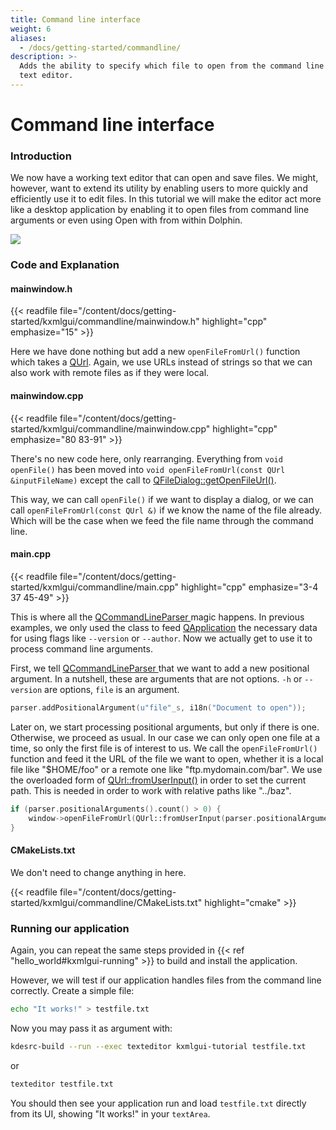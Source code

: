 ```yaml
---
title: Command line interface
weight: 6
aliases:
  - /docs/getting-started/commandline/
description: >-
  Adds the ability to specify which file to open from the command line to our
  text editor.
---
```


# Command line interface

### Introduction

We now have a working text editor that can open and save files. We might, however, want to extend its utility by enabling users to more quickly and efficiently use it to edit files. In this tutorial we will make the editor act more like a desktop application by enabling it to open files from command line arguments or even using Open with from within Dolphin.

![](../../../content/docs/getting-started/kxmlgui/commandline.webp)

### Code and Explanation

#### mainwindow.h

\{{< readfile file="/content/docs/getting-started/kxmlgui/commandline/mainwindow.h" highlight="cpp" emphasize="15" >\}}

Here we have done nothing but add a new `openFileFromUrl()` function which takes a [QUrl](docs:qtcore;QUrl). Again, we use URLs instead of strings so that we can also work with remote files as if they were local.

#### mainwindow.cpp

\{{< readfile file="/content/docs/getting-started/kxmlgui/commandline/mainwindow.cpp" highlight="cpp" emphasize="80 83-91" >\}}

There's no new code here, only rearranging. Everything from `void openFile()` has been moved into `void openFileFromUrl(const QUrl &inputFileName)` except the call to [QFileDialog::getOpenFileUrl()](docs:qtwidgets;QFileDialog::getOpenFileUrl).

This way, we can call `openFile()` if we want to display a dialog, or we can call `openFileFromUrl(const QUrl &)` if we know the name of the file already. Which will be the case when we feed the file name through the command line.

#### main.cpp

\{{< readfile file="/content/docs/getting-started/kxmlgui/commandline/main.cpp" highlight="cpp" emphasize="3-4 37 45-49" >\}}

This is where all the [QCommandLineParser ](docs:qtcore;QCommandLineParser)magic happens. In previous examples, we only used the class to feed [QApplication](docs:qtwidgets;QApplication) the necessary data for using flags like `--version` or `--author`. Now we actually get to use it to process command line arguments.

First, we tell [QCommandLineParser ](docs:qtcore;QCommandLineParser)that we want to add a new positional argument. In a nutshell, these are arguments that are not options. `-h` or `--version` are options, `file` is an argument.

```c++
parser.addPositionalArgument(u"file"_s, i18n("Document to open"));
```

Later on, we start processing positional arguments, but only if there is one. Otherwise, we proceed as usual. In our case we can only open one file at a time, so only the first file is of interest to us. We call the `openFileFromUrl()` function and feed it the URL of the file we want to open, whether it is a local file like "$HOME/foo" or a remote one like "ftp.mydomain.com/bar". We use the overloaded form of [QUrl::fromUserInput()](docs:qtcore;QUrl::fromUserInput) in order to set the current path. This is needed in order to work with relative paths like "../baz".

```c++
if (parser.positionalArguments().count() > 0) {
    window->openFileFromUrl(QUrl::fromUserInput(parser.positionalArguments().at(0), QDir::currentPath()));
}
```

#### CMakeLists.txt

We don't need to change anything in here.

\{{< readfile file="/content/docs/getting-started/kxmlgui/commandline/CMakeLists.txt" highlight="cmake" >\}}

### Running our application

Again, you can repeat the same steps provided in \{{< ref "hello\_world#kxmlgui-running" >\}} to build and install the application.

However, we will test if our application handles files from the command line correctly. Create a simple file:

```bash
echo "It works!" > testfile.txt
```

Now you may pass it as argument with:

```bash
kdesrc-build --run --exec texteditor kxmlgui-tutorial testfile.txt
```

or

```bash
texteditor testfile.txt
```

You should then see your application run and load `testfile.txt` directly from its UI, showing "It works!" in your `textArea`.
